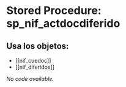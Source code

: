 # Stored Procedure: sp_nif_actdocdiferido

## Usa los objetos:
- [[nif_cuedoc]]
- [[nif_diferidos]]

*No code available.*
